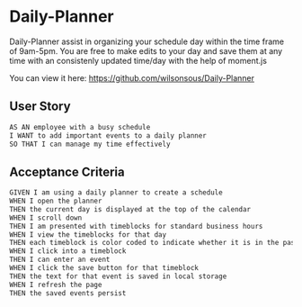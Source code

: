 # Daily-Planner
Daily-Planner assist in organizing your schedule day within the time frame of 9am-5pm. You are free to make edits to your day and save them at any time with an consistenly updated time/day with the help of moment.js

You can view it here: https://github.com/wilsonsous/Daily-Planner

## User Story 
```md
AS AN employee with a busy schedule
I WANT to add important events to a daily planner
SO THAT I can manage my time effectively
```

## Acceptance Criteria
```md
GIVEN I am using a daily planner to create a schedule
WHEN I open the planner
THEN the current day is displayed at the top of the calendar
WHEN I scroll down
THEN I am presented with timeblocks for standard business hours
WHEN I view the timeblocks for that day
THEN each timeblock is color coded to indicate whether it is in the past, present, or future
WHEN I click into a timeblock
THEN I can enter an event
WHEN I click the save button for that timeblock
THEN the text for that event is saved in local storage
WHEN I refresh the page
THEN the saved events persist
```